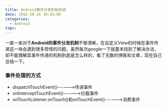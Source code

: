 ```yaml
---
title: Android事件分发机制总结
date: 2016-10-26 10:43:06
categories: 
  - Android
tags: 
---
```

一直一来对于**Android的事件分发机制**不够清晰，在自定义View的时候在事件传递这一块会遇到很多奇怪的问题，虽然每次google一下就基本找到了解决办法，却不能理解其事件传递的机制到底是怎么样的，看了无数的博客和文章，现在自己总结一下。

### 事件处理的方式
+ dispatchTouchEvent()------>传递事件
+ onInterceptTouchEvent()------>拦截事件
+ onTouchListener.onTouch()和onTouchEvent()------>消费事件

### 



